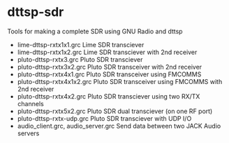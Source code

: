 # dttsp-sdr
Tools for making a complete SDR using GNU Radio and dttsp

- lime-dttsp-rxtx1x1.grc  Lime SDR transciever
- lime-dttsp-rxtx1x2.grc  Lime SDR transciever with 2nd receiver
- pluto-dttsp-rxtx3.grc	  Pluto SDR transciever
- pluto-dttsp-rxtx3x2.grc Pluto SDR transceiver with 2nd receiver
- pluto-dttsp-rxtx4x1.grc Pluto SDR transceiver using FMCOMMS
- pluto-dttsp-rxtx4x1x2.grc Pluto SDR transceiver using FMCOMMS with 2nd receiver
- pluto-dttsp-rxtx4x2.grc Pluto SDR transciever using two RX/TX channels
- pluto-dttsp-rxtx5x2.grc Pluto SDR dual transciever (on one RF port)
- pluto-dttsp-rxtx-udp.grc Pluto SDR transciever with UDP I/O
- audio_client.grc, audio_server.grc  Send data between two JACK Audio servers
